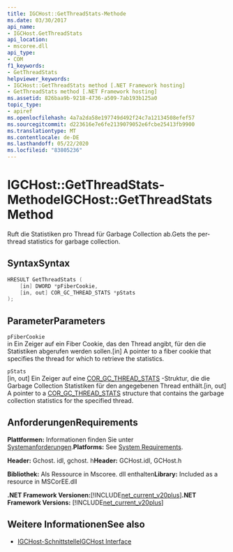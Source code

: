 ```yaml
---
title: IGCHost::GetThreadStats-Methode
ms.date: 03/30/2017
api_name:
- IGCHost.GetThreadStats
api_location:
- mscoree.dll
api_type:
- COM
f1_keywords:
- GetThreadStats
helpviewer_keywords:
- IGCHost::GetThreadStats method [.NET Framework hosting]
- GetThreadStats method [.NET Framework hosting]
ms.assetid: 826baa9b-9218-4736-a509-7ab193b125a0
topic_type:
- apiref
ms.openlocfilehash: 4a7a2da58e197749d492f24c7a12134508efef57
ms.sourcegitcommit: d223616e7e6fe2139079052e6fcbe25413fb9900
ms.translationtype: MT
ms.contentlocale: de-DE
ms.lasthandoff: 05/22/2020
ms.locfileid: "83805236"
---
```

# <a name="igchostgetthreadstats-method"></a><span data-ttu-id="25340-102">IGCHost::GetThreadStats-Methode</span><span class="sxs-lookup"><span data-stu-id="25340-102">IGCHost::GetThreadStats Method</span></span>
<span data-ttu-id="25340-103">Ruft die Statistiken pro Thread für Garbage Collection ab.</span><span class="sxs-lookup"><span data-stu-id="25340-103">Gets the per-thread statistics for garbage collection.</span></span>  
  
## <a name="syntax"></a><span data-ttu-id="25340-104">Syntax</span><span class="sxs-lookup"><span data-stu-id="25340-104">Syntax</span></span>  
  
```cpp  
HRESULT GetThreadStats (  
    [in] DWORD *pFiberCookie,  
    [in, out] COR_GC_THREAD_STATS *pStats  
);  
```  
  
## <a name="parameters"></a><span data-ttu-id="25340-105">Parameter</span><span class="sxs-lookup"><span data-stu-id="25340-105">Parameters</span></span>  
 `pFiberCookie`  
 <span data-ttu-id="25340-106">in Ein Zeiger auf ein Fiber Cookie, das den Thread angibt, für den die Statistiken abgerufen werden sollen.</span><span class="sxs-lookup"><span data-stu-id="25340-106">[in] A pointer to a fiber cookie that specifies the thread for which to retrieve the statistics.</span></span>  
  
 `pStats`  
 <span data-ttu-id="25340-107">[in, out] Ein Zeiger auf eine [COR_GC_THREAD_STATS](cor-gc-thread-stats-structure.md) -Struktur, die die Garbage Collection Statistiken für den angegebenen Thread enthält.</span><span class="sxs-lookup"><span data-stu-id="25340-107">[in, out] A pointer to a [COR_GC_THREAD_STATS](cor-gc-thread-stats-structure.md) structure that contains the garbage collection statistics for the specified thread.</span></span>  
  
## <a name="requirements"></a><span data-ttu-id="25340-108">Anforderungen</span><span class="sxs-lookup"><span data-stu-id="25340-108">Requirements</span></span>  
 <span data-ttu-id="25340-109">**Plattformen:** Informationen finden Sie unter [Systemanforderungen](../../get-started/system-requirements.md).</span><span class="sxs-lookup"><span data-stu-id="25340-109">**Platforms:** See [System Requirements](../../get-started/system-requirements.md).</span></span>  
  
 <span data-ttu-id="25340-110">**Header:** Gchost. idl, gchost. h</span><span class="sxs-lookup"><span data-stu-id="25340-110">**Header:** GCHost.idl, GCHost.h</span></span>  
  
 <span data-ttu-id="25340-111">**Bibliothek:** Als Ressource in Mscoree. dll enthalten</span><span class="sxs-lookup"><span data-stu-id="25340-111">**Library:** Included as a resource in MSCorEE.dll</span></span>  
  
 <span data-ttu-id="25340-112">**.NET Framework Versionen:**[!INCLUDE[net_current_v20plus](../../../../includes/net-current-v20plus-md.md)]</span><span class="sxs-lookup"><span data-stu-id="25340-112">**.NET Framework Versions:** [!INCLUDE[net_current_v20plus](../../../../includes/net-current-v20plus-md.md)]</span></span>  
  
## <a name="see-also"></a><span data-ttu-id="25340-113">Weitere Informationen</span><span class="sxs-lookup"><span data-stu-id="25340-113">See also</span></span>

- [<span data-ttu-id="25340-114">IGCHost-Schnittstelle</span><span class="sxs-lookup"><span data-stu-id="25340-114">IGCHost Interface</span></span>](igchost-interface.md)
